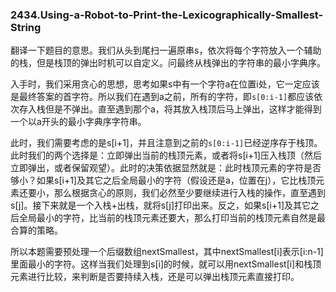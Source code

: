 ### 2434.Using-a-Robot-to-Print-the-Lexicographically-Smallest-String

翻译一下题目的意思。我们从头到尾扫一遍原串s，依次将每个字符放入一个辅助的栈，但是栈顶的弹出时机可以自定义。问最终从栈弹出的字符串的最小字典序。

入手时，我们采用贪心的思想，思考如果s中有一个字符a在位置i处，它一定应该是最终答案的首字符。所以我们在遇到a之前，所有的字符，即`s[0:i-1]`都应该依次存入栈但是不弹出。直至遇到那个a，将其放入栈顶后马上弹出，这样才能得到一个以a开头的最小字典序字符串。

此时，我们需要考虑的是s[i+1]，并且注意到之前的`s[0:i-1]`已经逆序存于栈顶。此时我们的两个选择是：立即弹出当前的栈顶元素，或者将s[i+1]压入栈顶（然后立即弹出，或者保留观望）。此时的决策依据显然就是：此时栈顶元素的字符是否够小？如果s[i+1]及其它之后全局最小的字符（假设还是a，位置在j），它比栈顶元素还要小，那么根据贪心的原则，我们必然至少要继续进行入栈的操作，直至遇到s[j]。接下来就是一个入栈+出栈，就将s[j]打印出来。反之，如果s[i+1]及其它之后全局最小的字符，比当前的栈顶元素还要大，那么打印当前的栈顶元素自然是最合算的策略。

所以本题需要预处理一个后缀数组nextSmallest，其中nextSmallest[i]表示[i:n-1]里面最小的字符。这样当我们处理到s[i]的时候，就可以用nextSmallest[i]和栈顶元素进行比较，来判断是否要持续入栈，还是可以弹出栈顶元素直接打印。
